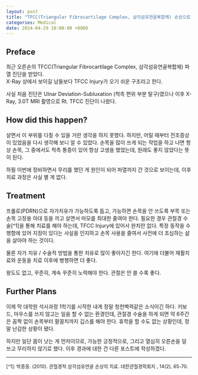 ```yaml
---
layout: post
title: "TFCC(Triangular Fibrocartilage Complex, 삼각섬유연골복합체) 손상으로 인한 치료, #1"
categories: Medical
date: 2024-04-29 10:00:00 +0900
---
```


## Preface

최근 오른손의 TFCC(Triangular Fibrocartilage Complex, 삼각섬유연골복합체) 파열 진단을 받았다.  
X-Ray 상에서 보이길 남들보다 TFCC Injury가 오기 쉬운 구조라고 한다.  

<!--excerpt-->

사실 처음 진단은 Ulnar Deviation-Subluxation (척측 편위 부분 탈구)였으나 이후 X-Ray, 3.0T MRI 촬영으로 Rt. TFCC 진단이 나왔다.

## How did this happen?

살면서 이 부위를 다칠 수 있을 거란 생각을 하지 못했다. 하지만, 어릴 때부터 전조증상이 있었음을 다시 생각해 보니 알 수 있었다. 손목을 많이 쓰게 되는 작업을 하고 나면 항상 손목, 그 중에서도 척측 통증이 있어 항상 고생을 했었는데, 원래도 좋지 않았다는 뜻이 된다.

하필 이번에 정비하면서 무리를 했던 게 원인이 되어 파열까지 간 것으로 보이는데, 이후 치료 과정은 사실 별 게 없다.

## Treatment

프롤로(PDRN)으로 자가치유가 가능하도록 돕고, 가능하면 손목을 안 쓰도록 부목 또는 손목 고정용 아대 등을 끼고 살면서 마모를 최대한 줄여야 한다. 필요한 경우 관절경 수술[^1]을 통해 치료를 해야 하는데, TFCC Injury에 있어서 완치란 없다. 특정 동작을 수행함에 있어 지장이 있다는 사실을 인지하고 손목 사용을 줄여서 사전에 더 조심하는 삶을 살아야 하는 것이다.

물론 자가 치유 / 수술적 방법을 통한 치유로 많이 좋아지긴 한다. 여기에 더불어 재활치료와 운동을 치료 이후에 병행하면 더 좋다.

왕도도 없고, 꾸준히, 계속 꾸준히 노력해야 한다. 관절은 안 쓸 수록 좋다.

## Further Plans

이제 막 대학원 석사과정 1학기를 시작한 내게 정말 청천벽력같은 소식이긴 하다. 키보드, 마우스를 쓰지 않고는 일을 할 수 없는 환경인데, 관절경 수술을 하게 되면 약 6주간은 꼼짝 없이 손목부터 팔꿈치까지 깁스를 해야 한다. 휴학을 할 수도 없는 상황인데, 정말 난감한 상황이 됐다.

하지만 일단 몸이 낫는 게 먼저이므로, 가능한 긍정적으로, 그리고 열심히 오른손을 덜 쓰고 무리하지 않기로 했다. 이후 경과에 대한 건 다른 포스트에 작성하겠다.

<style>
.footnotes {
    font-size: 0.8rem;
}
</style>

---

<div class="footnotes" markdown="1">
[^1]: 박종웅. (2010). 관절경적 삼각섬유연골 손상의 치료. 대한관절경학회지 , 14(2), 65-70.
</div>
